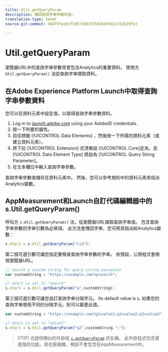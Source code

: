 ```yaml
---
title: Util.getQueryParam
description: 傳回查詢字串參數的值。
translation-type: tm+mt
source-git-commit: 468f97ee61f5d573d07475836df8d2c313b29fb3

---
```



# Util.getQueryParam

瀏覽器URL中的查詢字串參數常會包含Analytics的重要資料。 使用方 `Util.getQueryParam()` 法從查詢字串擷取資料。

## 在Adobe Experience Platform Launch中取得查詢字串參數資料

您可以在資料元素中設定值，以取得查詢字串參數資料。

1. Log in to [launch.adobe.com](https://launch.adobe.com) using your AdobeID credentials.
2. 按一下所要的屬性。
3. 前往標籤 [!UICONTROL Data Elements] ，然後按一下所需的資料元素（或建立資料元素）。
4. 將下拉 [!UICONTROL Extension] 式清單設 [!UICONTROL Core]定為，並 [!UICONTROL Data Element Type] 將設為 [!UICONTROL Query String Parameter]。
5. 在文本欄位中輸入查詢字串參數。

查詢字串參數值儲存在資料元素中。 然後，您可以參考規則中的資料元素來指派Analytics變數。

## AppMeasurement和Launch自訂代碼編輯器中的s.Util.getQueryParam()

呼叫方 `s.Util.getQueryParam()` 法，從瀏覽器URL擷取查詢字串值。 包含查詢字串參數的字串引數為必填項。 此方法會傳回字串，您可將其指派給Analytics變數：

```js
s.eVar1 = s.Util.getQueryParam("cid");
```

第二個可選引數可讓您指定要檢查查詢字串參數的字串。 依預設，公用程式會檢視瀏覽器URL。

```js
// Search a custom string for query string parameter
var customString = "https://example.com?q=search";

// eVar1 is set to "search"
s.eVar1 = s.Util.getQueryParam("q",customString);
```

第三個可選引數可讓您自訂查詢字串分隔字元。 Its default value is `&`. 如果您的查詢字串使用不同的分隔字元，則可以變更此值。

```js
var customString = "https://example.com?q1=value1;q2=value2;q3=value3";

// eVar1 is set to "value2"
s.eVar1 = s.Util.getQueryParam("q2",customString,";");
```

> [!TIP] 也提供類似的外掛程 [`s.getQueryParam`](../plugins/getqueryparam.md) 式名稱。 此外掛程式包含更進階的功能，但也更複雜，預設不會包含在AppMeasurement中。
